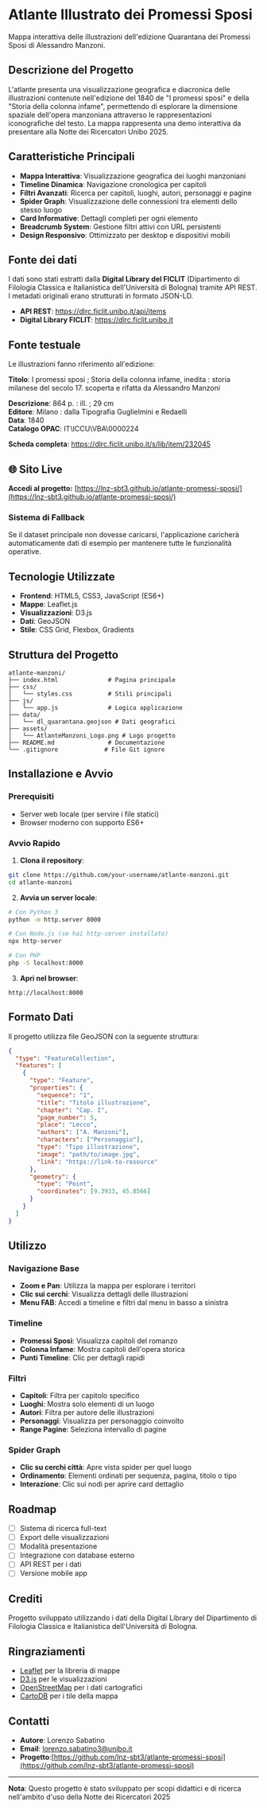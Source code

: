 # Atlante Illustrato dei Promessi Sposi

Mappa interattiva delle illustrazioni dell'edizione Quarantana dei Promessi Sposi di Alessandro Manzoni.

## Descrizione del Progetto

L'atlante presenta una visualizzazione geografica e diacronica delle illustrazioni contenute nell'edizione del 1840 de "I promessi sposi" e della "Storia della colonna infame", permettendo di esplorare la dimensione spaziale dell'opera manzoniana attraverso le rappresentazioni iconografiche del testo.
La mappa rappresenta una demo interattiva da presentare alla Notte dei Ricercatori Unibo 2025.

## Caratteristiche Principali

- **Mappa Interattiva**: Visualizzazione geografica dei luoghi manzoniani
- **Timeline Dinamica**: Navigazione cronologica per capitoli
- **Filtri Avanzati**: Ricerca per capitoli, luoghi, autori, personaggi e pagine
- **Spider Graph**: Visualizzazione delle connessioni tra elementi dello stesso luogo
- **Card Informative**: Dettagli completi per ogni elemento
- **Breadcrumb System**: Gestione filtri attivi con URL persistenti
- **Design Responsivo**: Ottimizzato per desktop e dispositivi mobili

## Fonte dei dati

I dati sono stati estratti dalla **Digital Library del FICLIT** (Dipartimento di Filologia Classica e Italianistica dell'Università di Bologna) tramite API REST. I metadati originali erano strutturati in formato JSON-LD.

- **API REST**: https://dlrc.ficlit.unibo.it/api/items
- **Digital Library FICLIT**: https://dlrc.ficlit.unibo.it

## Fonte testuale

Le illustrazioni fanno riferimento all'edizione:

**Titolo**: I promessi sposi ; Storia della colonna infame, inedita : storia milanese del secolo 17. scoperta e rifatta da Alessandro Manzoni

**Descrizione**: 864 p. : ill. ; 29 cm  
**Editore**: Milano : dalla Tipografia Guglielmini e Redaelli  
**Data**: 1840  
**Catalogo OPAC**: IT\ICCU\VBA\0000224  

**Scheda completa**: https://dlrc.ficlit.unibo.it/s/lib/item/232045

## 🌐 Sito Live

**Accedi al progetto:** [https://lnz-sbt3.github.io/atlante-promessi-sposi/](https://lnz-sbt3.github.io/atlante-promessi-sposi/)

### Sistema di Fallback
Se il dataset principale non dovesse caricarsi, l'applicazione caricherà automaticamente dati di esempio per mantenere tutte le funzionalità operative.

## Tecnologie Utilizzate

- **Frontend**: HTML5, CSS3, JavaScript (ES6+)
- **Mappe**: Leaflet.js
- **Visualizzazioni**: D3.js
- **Dati**: GeoJSON
- **Stile**: CSS Grid, Flexbox, Gradients

## Struttura del Progetto

```
atlante-manzoni/
├── index.html              # Pagina principale
├── css/
│   └── styles.css          # Stili principali
├── js/
│   └── app.js              # Logica applicazione
├── data/
│   └── dl_quarantana.geojson # Dati geografici
├── assets/
│   └── AtlanteManzoni_Logo.png # Logo progetto
├── README.md               # Documentazione
└── .gitignore             # File Git ignore
```

## Installazione e Avvio

### Prerequisiti
- Server web locale (per servire i file statici)
- Browser moderno con supporto ES6+

### Avvio Rapido

1. **Clona il repository**:
```bash
git clone https://github.com/your-username/atlante-manzoni.git
cd atlante-manzoni
```

2. **Avvia un server locale**:
```bash
# Con Python 3
python -m http.server 8000

# Con Node.js (se hai http-server installato)
npx http-server

# Con PHP
php -S localhost:8000
```

3. **Apri nel browser**:
```
http://localhost:8000
```

## Formato Dati

Il progetto utilizza file GeoJSON con la seguente struttura:

```json
{
  "type": "FeatureCollection",
  "features": [
    {
      "type": "Feature",
      "properties": {
        "sequence": "1",
        "title": "Titolo illustrazione",
        "chapter": "Cap. I",
        "page_number": 5,
        "place": "Lecco",
        "authors": ["A. Manzoni"],
        "characters": ["Personaggio"],
        "type": "Tipo illustrazione",
        "image": "path/to/image.jpg",
        "link": "https://link-to-resource"
      },
      "geometry": {
        "type": "Point",
        "coordinates": [9.3933, 45.8566]
      }
    }
  ]
}
```

## Utilizzo

### Navigazione Base
- **Zoom e Pan**: Utilizza la mappa per esplorare i territori
- **Clic sui cerchi**: Visualizza dettagli delle illustrazioni
- **Menu FAB**: Accedi a timeline e filtri dal menu in basso a sinistra

### Timeline
- **Promessi Sposi**: Visualizza capitoli del romanzo
- **Colonna Infame**: Mostra capitoli dell'opera storica
- **Punti Timeline**: Clic per dettagli rapidi

### Filtri
- **Capitoli**: Filtra per capitolo specifico
- **Luoghi**: Mostra solo elementi di un luogo
- **Autori**: Filtra per autore delle illustrazioni
- **Personaggi**: Visualizza per personaggio coinvolto
- **Range Pagine**: Seleziona intervallo di pagine

### Spider Graph
- **Clic su cerchi città**: Apre vista spider per quel luogo
- **Ordinamento**: Elementi ordinati per sequenza, pagina, titolo o tipo
- **Interazione**: Clic sui nodi per aprire card dettaglio

## Roadmap

- [ ] Sistema di ricerca full-text
- [ ] Export delle visualizzazioni
- [ ] Modalità presentazione
- [ ] Integrazione con database esterno
- [ ] API REST per i dati
- [ ] Versione mobile app

## Crediti

Progetto sviluppato utilizzando i dati della Digital Library del Dipartimento di Filologia Classica e Italianistica dell'Università di Bologna.

## Ringraziamenti

- [Leaflet](https://leafletjs.com/) per la libreria di mappe
- [D3.js](https://d3js.org/) per le visualizzazioni
- [OpenStreetMap](https://www.openstreetmap.org/) per i dati cartografici
- [CartoDB](https://carto.com/) per i tile della mappa

## Contatti

- **Autore**: Lorenzo Sabatino
- **Email**: lorenzo.sabatino3@unibo.it
- **Progetto**:[https://github.com/lnz-sbt3/atlante-promessi-sposi](https://github.com/lnz-sbt3/atlante-promessi-sposi)

---

**Nota**: Questo progetto è stato sviluppato per scopi didattici e di ricerca nell'ambito d'uso della Notte dei Ricercatori 2025
